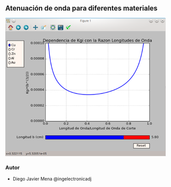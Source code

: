 ## Atenuación de onda para diferentes materiales
![grafo1](https://github.com/ingelectronicadj/FisicaConPython/blob/master/camposElectromagneticos/Atenuacion%20de%20Onda/LongitudDeOnda.png?raw=true "grafo1")

### Autor 
* Diego Javier Mena @ingelectronicadj 
